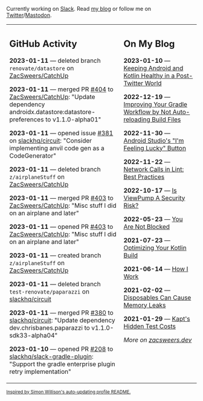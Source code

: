 Currently working on [Slack](https://slack.com/). Read [my blog](https://zacsweers.dev/) or follow me on [Twitter](https://twitter.com/ZacSweers)/[Mastodon](https://hachyderm.io/@ZacSweers).

<table><tr><td valign="top" width="60%">

## GitHub Activity
<!-- githubActivity starts -->
**2023-01-11** — deleted branch `renovate/datastore` on [ZacSweers/CatchUp](https://github.com/ZacSweers/CatchUp)

**2023-01-11** — merged PR [#404](https://github.com/ZacSweers/CatchUp/pull/404) to [ZacSweers/CatchUp](https://github.com/ZacSweers/CatchUp): "Update dependency androidx.datastore:datastore-preferences to v1.1.0-alpha01"

**2023-01-11** — opened issue [#381](https://github.com/slackhq/circuit/issues/381) on [slackhq/circuit](https://github.com/slackhq/circuit): "Consider implementing anvil code gen as a CodeGenerator"

**2023-01-11** — deleted branch `z/airplaneStuff` on [ZacSweers/CatchUp](https://github.com/ZacSweers/CatchUp)

**2023-01-11** — merged PR [#403](https://github.com/ZacSweers/CatchUp/pull/403) to [ZacSweers/CatchUp](https://github.com/ZacSweers/CatchUp): "Misc stuff I did on an airplane and later"

**2023-01-11** — opened PR [#403](https://github.com/ZacSweers/CatchUp/pull/403) to [ZacSweers/CatchUp](https://github.com/ZacSweers/CatchUp): "Misc stuff I did on an airplane and later"

**2023-01-11** — created branch `z/airplaneStuff` on [ZacSweers/CatchUp](https://github.com/ZacSweers/CatchUp)

**2023-01-11** — deleted branch `test-renovate/paparazzi` on [slackhq/circuit](https://github.com/slackhq/circuit)

**2023-01-11** — merged PR [#380](https://github.com/slackhq/circuit/pull/380) to [slackhq/circuit](https://github.com/slackhq/circuit): "Update dependency dev.chrisbanes.paparazzi to v1.1.0-sdk33-alpha04"

**2023-01-10** — opened PR [#208](https://github.com/slackhq/slack-gradle-plugin/pull/208) to [slackhq/slack-gradle-plugin](https://github.com/slackhq/slack-gradle-plugin): "Support the gradle enterprise plugin retry implementation"
<!-- githubActivity ends -->
</td><td valign="top" width="40%">

## On My Blog
<!-- blog starts -->
**2023-01-10** — [Keeping Android and Kotlin Healthy in a Post-Twitter World](https://www.zacsweers.dev/keeping-android-healthy/)

**2022-12-19** — [Improving Your Gradle Workflow by Not Auto-reloading Build Files](https://www.zacsweers.dev/improving-your-workflow-by-not-auto-reloading-build-files/)

**2022-11-30** — [Android Studio's "I'm Feeling Lucky" Button](https://www.zacsweers.dev/android-studios-im-feeling-lucky-button/)

**2022-11-22** — [Network Calls in Lint: Best Practices](https://www.zacsweers.dev/network-calls-in-lint-best-practices/)

**2022-10-17** — [Is ViewPump A Security Risk?](https://www.zacsweers.dev/is-viewpump-a-security-risk/)

**2022-05-23** — [You Are Not Blocked](https://www.zacsweers.dev/you-are-not-blocked/)

**2021-07-23** — [Optimizing Your Kotlin Build](https://www.zacsweers.dev/optimizing-your-kotlin-build/)

**2021-06-14** — [How I Work](https://www.zacsweers.dev/how-i-work/)

**2021-02-02** — [Disposables Can Cause Memory Leaks](https://www.zacsweers.dev/disposables-can-cause-memory-leaks/)

**2021-01-29** — [Kapt's Hidden Test Costs](https://www.zacsweers.dev/kapts-hidden-test-costs/)
<!-- blog ends -->
_More on [zacsweers.dev](https://zacsweers.dev/)_
</td></tr></table>

<sub><a href="https://simonwillison.net/2020/Jul/10/self-updating-profile-readme/">Inspired by Simon Willison's auto-updating profile README.</a></sub>